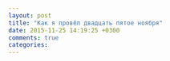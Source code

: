 ```yaml
---
layout: post
title: "Как я провёл двадцать пятое ноября"
date: 2015-11-25 14:19:25 +0300
comments: true
categories: 
---
```

